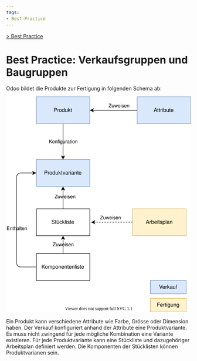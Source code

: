 ```yaml
---
tags:
- Best-Practice
---
```

[> Best Practice](Best%20Practice.md)
# Best Practice: Verkaufsgruppen und Baugruppen

Odoo bildet die Produkte zur Fertigung in folgenden Schema ab:

![Theorie Verkaufsgruppen und Baugruppen](assets/Best%20Practice%20Verkaufsgruppen%20und%20Baugruppen.svg)

Ein Produkt kann verschiedene Attribute wie Farbe, Grösse oder Dimension haben. Der Verkauf konfiguriert anhand der Attribute eine Produktvariante. Es muss nicht zwingend für jede mögliche Kombination eine Variante existieren. Für jede Produktvariante kann eine Stückliste und dazugehöriger Arbeitsplan definiert werden. Die Komponenten der Stücklisten können Produktvarianen sein.